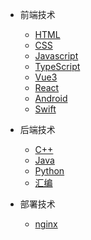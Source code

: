 
* 前端技术
    * [HTML](./docs/html.md)
    * [CSS](./docs/css.md)
    * [Javascript](./docs/javascript.md)
    * [TypeScript](./docs/typescript.md)
    * [Vue3](./docs/vue3.md)
    * [React](./docs/react.md)
    * [Android](./docs/android.md)
    * [Swift](./docs/swift.md)
* 后端技术
    * [C++](./docs/c++.md)
    * [Java](./docs/java.md)
    * [Python](./docs/python.md)
    * [汇编](./docs/AssemblyLanguage.md)

* 部署技术
  * [nginx](./docs/nginx.md)